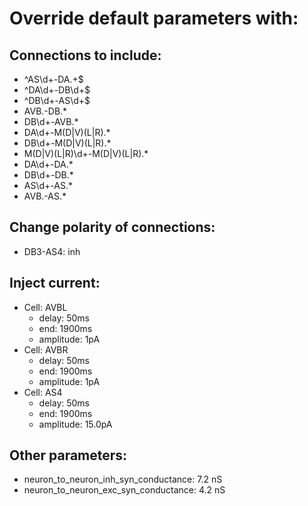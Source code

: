 # Override default parameters with:
## Connections to include:
- ^AS\d+-DA.+$
- ^DA\d+-DB\d+$
- ^DB\d+-AS\d+$
- AVB.-DB.*
- DB\d+-AVB.*
- DA\d+-M(D|V)(L|R).*
- DB\d+-M(D|V)(L|R).*
- M(D|V)(L|R)\d+-M(D|V)(L|R).*
- DA\d+-DA.*
- DB\d+-DB.*
- AS\d+-AS.*
- AVB.-AS.*

## Change polarity of connections:
- DB3-AS4: inh

## Inject current:
- Cell: AVBL
    - delay: 50ms
    - end: 1900ms
    - amplitude: 1pA
- Cell: AVBR
    - delay: 50ms
    - end: 1900ms
    - amplitude: 1pA
- Cell: AS4
    - delay: 50ms
    - end: 1900ms
    - amplitude: 15.0pA

## Other parameters:
- neuron_to_neuron_inh_syn_conductance: 7.2 nS
- neuron_to_neuron_exc_syn_conductance: 4.2 nS

